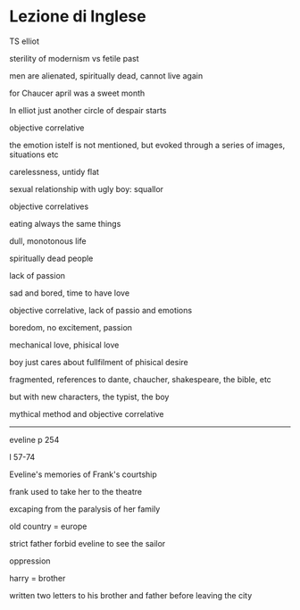 # Lezione di Inglese

TS elliot

sterility of modernism vs fetile past

men are alienated, spiritually dead, cannot live again

for Chaucer april was a sweet month




In elliot just another circle of despair starts


objective correlative


the emotion istelf is not mentioned, but evoked through a series of images, situations etc


carelessness, untidy flat

sexual relationship with ugly boy: squallor


objective correlatives

eating always the same things

dull, monotonous life

spiritually dead people

lack of passion

sad and bored, time to have love

objective correlative, lack of passio and emotions

boredom, no excitement, passion

mechanical love, phisical love

boy just cares about fullfilment of phisical desire

fragmented, references to dante, chaucher, shakespeare, the bible, etc

but with new characters, the typist, the boy


mythical method and objective correlative

---


eveline p 254


l 57-74 

Eveline's memories of Frank's courtship


frank used to take her to the theatre

excaping from the paralysis of her family

old country = europe


strict father forbid eveline to see the sailor

oppression

harry = brother

written two letters to his brother and father before leaving the city
<!--stackedit_data:
eyJoaXN0b3J5IjpbLTg4OTMwNzY1NSwtMTk5OTc0OTgxMyw1Mj
k5OTAzODksNDkzNzI5NDI0XX0=
-->